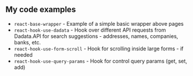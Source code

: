 ## My code examples

- `react-base-wrapper` - Example of a simple basic wrapper above pages
- `react-hook-use-dadata` - Hook over different API requests from Dadata.API for search suggestions - addresses, names, companies, banks, etc.
- `react-hook-use-form-scroll` - Hook for scrolling inside large forms - if needed
- `react-hook-use-query-params` - Hook for control query params (get, set, add)